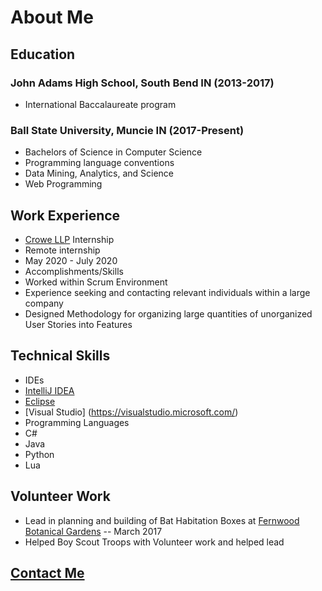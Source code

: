 # About Me
## Education
### John Adams High School, South Bend IN (2013-2017)
- International Baccalaureate program
### Ball State University, Muncie IN (2017-Present)
- Bachelors of Science in Computer Science
 - Programming language conventions
 - Data Mining, Analytics, and Science
 - Web Programming
## Work Experience
- [Crowe LLP](https://www.crowe.com/) Internship
 - Remote internship
 - May 2020 - July 2020
 - Accomplishments/Skills
  - Worked within Scrum Environment
  - Experience seeking and contacting relevant individuals within a large company
  - Designed Methodology for organizing large quantities of unorganized User Stories into Features
## Technical Skills
- IDEs
 - [IntelliJ IDEA](https://www.jetbrains.com/idea/)
 - [Eclipse](https://www.eclipse.org/ide/)
 - [Visual Studio] (https://visualstudio.microsoft.com/)
- Programming Languages
 - C#
 - Java
 - Python
 - Lua
## Volunteer Work
- Lead in planning and building of Bat Habitation Boxes at [Fernwood Botanical Gardens](https://www.fernwoodbotanical.org/) -- March 2017
- Helped Boy Scout Troops with Volunteer work and helped lead

## [Contact Me](./Contact)
